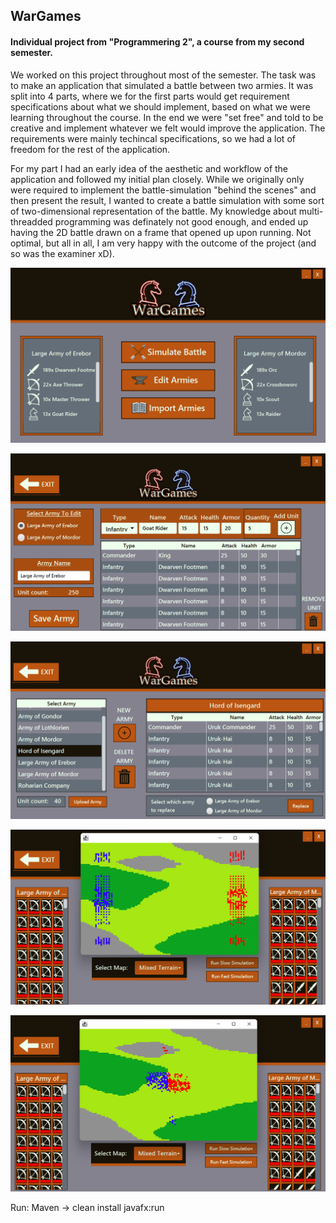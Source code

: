 ## WarGames 
#### Individual project from "Programmering 2", a course from my second semester. 

We worked on this project throughout most of the semester. The task was to make an application that simulated a battle between two armies. It was split into 4 parts, where we for the first parts would get requirement specifications about what we should implement, based on what we were learning throughout the course. In the end we were "set free" and told to be creative and implement whatever we felt would improve the application. The requirements were mainly techincal specifications, so we had a lot of freedom for the rest of the application. 

For my part I had an early idea of the aesthetic and workflow of the application and followed my initial plan closely. While we originally only were required to implement the battle-simulation "behind the scenes" and then present the result, I wanted to create a battle simulation with some sort of two-dimensional representation of the battle. My knowledge about multi-threadded programming was definately not good enough, and ended up having the 2D battle drawn on a frame that opened up upon running. Not optimal, but all in all, I am very happy with the outcome of the project (and so was the examiner xD). 

![Home Page](https://github.com/kristianvaula/WarGames/blob/master/home.png)

![Edit Page](https://github.com/kristianvaula/WarGames/blob/master/edit.png)

![Import Page](https://github.com/kristianvaula/WarGames/blob/master/import.png)

![Simulate Page](https://github.com/kristianvaula/WarGames/blob/master/simulate1.png)

![Simulate Page](https://github.com/kristianvaula/WarGames/blob/master/simulate2.png)

Run: Maven -> clean install javafx:run
